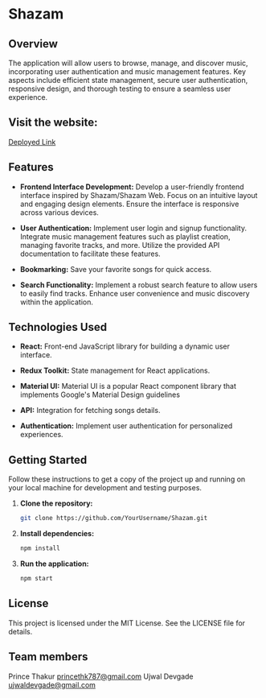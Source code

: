 # Shazam

## Overview

The application will allow users to browse, manage, and discover music, incorporating user authentication and music management features. Key aspects include efficient state management, secure user authentication, responsive design, and thorough testing to ensure a seamless user experience.

## Visit the website:
   [Deployed Link](https://shazam-five.vercel.app/)

## Features

- **Frontend Interface Development:** 
Develop a user-friendly frontend interface inspired by Shazam/Shazam Web.
Focus on an intuitive layout and engaging design elements.
Ensure the interface is responsive across various devices.
- **User Authentication:**
Implement user login and signup functionality.
Integrate music management features such as playlist creation, managing favorite tracks, and more.
Utilize the provided API documentation to facilitate these features.
- **Bookmarking:** 
Save your favorite songs for quick access.

- **Search Functionality:** 
Implement a robust search feature to allow users to easily find tracks.
Enhance user convenience and music discovery within the application.

## Technologies Used

- **React:** Front-end JavaScript library for building a dynamic user interface.
- **Redux Toolkit:** State management for React applications.
- **Material UI:** Material UI is a popular React component library that implements Google's Material Design guidelines

- **API:**
 Integration for fetching songs details.
- **Authentication:** 
Implement user authentication for personalized experiences.

## Getting Started

Follow these instructions to get a copy of the project up and running on your local machine for development and testing purposes.

1. **Clone the repository:**

   ```bash
   git clone https://github.com/YourUsername/Shazam.git

2. **Install dependencies:**
   ```bash
   npm install

3. **Run the application:**
   ```bash
   npm start

## License
This project is licensed under the MIT License. See the LICENSE file for details.

## Team members

Prince Thakur	princethk787@gmail.com
Ujwal Devgade	ujwaldevgade@gmail.com
